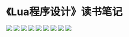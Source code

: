 # 《Lua程序设计》读书笔记

![](/images/20200214/Page1.png)
![](/images/20200214/Page2.png)
![](/images/20200214/Page3.png)
![](/images/20200214/Page4.png)
![](/images/20200214/Page5.png)
![](/images/20200214/Page6.png)
![](/images/20200214/Page7.png)
![](/images/20200214/Page8.png)
![](/images/20200214/Page9.png)

